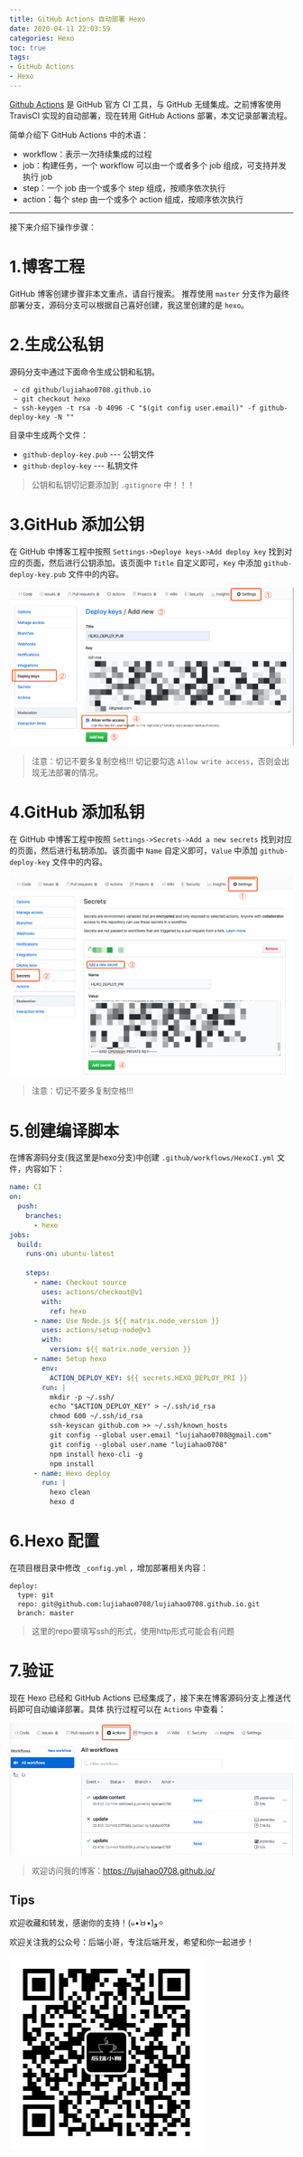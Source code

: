 ```yaml
---
title: GitHub Actions 自动部署 Hexo
date: 2020-04-11 22:03:59
categories: Hexo
toc: true
tags:
- GitHub Actions
- Hexo
---
```


[Github Actions](https://github.com/features/actions) 是 GitHub 官方 CI 工具，与 GitHub 无缝集成。之前博客使用 TravisCI 实现的自动部署，现在转用 GitHub Actions 部署，本文记录部署流程。

<!-- more -->

简单介绍下 GitHub Actions 中的术语：

- workflow：表示一次持续集成的过程
- job：构建任务，一个 workflow 可以由一个或者多个 job 组成，可支持并发执行 job
- step：一个 job 由一个或多个 step 组成，按顺序依次执行
- action：每个 step 由一个或多个 action 组成，按顺序依次执行

---
接下来介绍下操作步骤：

# 1.博客工程
GitHub 博客创建步骤非本文重点，请自行搜索。
推荐使用 `master` 分支作为最终部署分支，源码分支可以根据自己喜好创建，我这里创建的是 `hexo`。

# 2.生成公私钥
源码分支中通过下面命令生成公钥和私钥。
```
 ~ cd github/lujiahao0708.github.io 
 ~ git checkout hexo
 ~ ssh-keygen -t rsa -b 4096 -C "$(git config user.email)" -f github-deploy-key -N ""
```
目录中生成两个文件：
- `github-deploy-key.pub` --- 公钥文件
- `github-deploy-key` --- 私钥文件

> 公钥和私钥切记要添加到 `.gitignore` 中！！！

# 3.GitHub 添加公钥
在 GitHub 中博客工程中按照 `Settings->Deploye keys->Add deploy key` 找到对应的页面，然后进行公钥添加。该页面中 `Title` 自定义即可，`Key` 中添加 `github-deploy-key.pub` 文件中的内容。

![](https://raw.githubusercontent.com/lujiahao0708/PicRepo/master/blogPic/Hexo/GitHub%20Actions%20%E6%B7%BB%E5%8A%A0%E5%85%AC%E9%92%A5.png)

> 注意：切记不要多复制空格!!!
> 切记要勾选 `Allow write access`，否则会出现无法部署的情况。

# 4.GitHub 添加私钥
在 GitHub 中博客工程中按照 `Settings->Secrets->Add a new secrets` 找到对应的页面，然后进行私钥添加。该页面中 `Name` 自定义即可，`Value` 中添加 `github-deploy-key` 文件中的内容。

![](https://raw.githubusercontent.com/lujiahao0708/PicRepo/master/blogPic/Hexo/GitHub%20Actions%20%E6%B7%BB%E5%8A%A0%E7%A7%81%E9%92%A5.png)

> 注意：切记不要多复制空格!!!

# 5.创建编译脚本
在博客源码分支(我这里是hexo分支)中创建 `.github/workflows/HexoCI.yml` 文件，内容如下：
```yml
name: CI
on:
  push:
    branches:
      - hexo
jobs:
  build:
    runs-on: ubuntu-latest

    steps:
      - name: Checkout source
        uses: actions/checkout@v1
        with:
          ref: hexo
      - name: Use Node.js ${{ matrix.node_version }}
        uses: actions/setup-node@v1
        with:
          version: ${{ matrix.node_version }}
      - name: Setup hexo
        env:
          ACTION_DEPLOY_KEY: ${{ secrets.HEXO_DEPLOY_PRI }}
        run: |
          mkdir -p ~/.ssh/
          echo "$ACTION_DEPLOY_KEY" > ~/.ssh/id_rsa
          chmod 600 ~/.ssh/id_rsa
          ssh-keyscan github.com >> ~/.ssh/known_hosts
          git config --global user.email "lujiahao0708@gmail.com"
          git config --global user.name "lujiahao0708"
          npm install hexo-cli -g
          npm install
      - name: Hexo deploy
        run: |
          hexo clean
          hexo d
```

# 6.Hexo 配置
在项目根目录中修改 `_config.yml` ，增加部署相关内容：
```
deploy:
  type: git
  repo: git@github.com:lujiahao0708/lujiahao0708.github.io.git
  branch: master
```
> 这里的repo要填写ssh的形式，使用http形式可能会有问题

# 7.验证
现在 Hexo 已经和 GitHub Actions 已经集成了，接下来在博客源码分支上推送代码即可自动编译部署。具体
执行过程可以在 `Actions` 中查看：

![](https://raw.githubusercontent.com/lujiahao0708/PicRepo/master/blogPic/Hexo/GitHub%20Actions%20%E9%83%A8%E7%BD%B2%E7%BB%93%E6%9E%9C.png)


> 欢迎访问我的博客：https://lujiahao0708.github.io/

## Tips
欢迎收藏和转发，感谢你的支持！(๑•̀ㅂ•́)و✧ 

欢迎关注我的公众号：后端小哥，专注后端开发，希望和你一起进步！

![](https://github.com/lujiahao0708/PicRepo/raw/master/公众号二维码.jpg)

